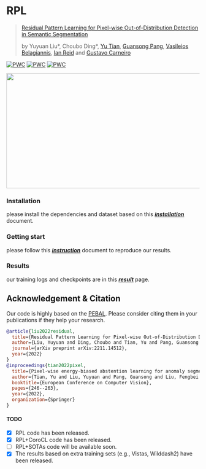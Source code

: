 # RPL
> [Residual Pattern Learning for Pixel-wise Out-of-Distribution Detection in Semantic Segmentation](https://arxiv.org/pdf/2211.14512.pdf)
>
> by Yuyuan Liu*, Choubo Ding*, [Yu Tian](https://yutianyt.com/), [Guansong Pang](https://sites.google.com/site/gspangsite),
> [Vasileios Belagiannis](https://campar.in.tum.de/Main/VasileiosBelagiannis), 
> [Ian Reid](https://cs.adelaide.edu.au/~ianr/) and [Gustavo Carneiro](https://cs.adelaide.edu.au/~carneiro/)
> 
[![PWC](https://img.shields.io/endpoint.svg?url=https://paperswithcode.com/badge/residual-pattern-learning-for-pixel-wise-out/anomaly-detection-on-fishyscapes-1)](https://paperswithcode.com/sota/anomaly-detection-on-fishyscapes-1?p=residual-pattern-learning-for-pixel-wise-out)
[![PWC](https://img.shields.io/endpoint.svg?url=https://paperswithcode.com/badge/residual-pattern-learning-for-pixel-wise-out/anomaly-detection-on-road-anomaly)](https://paperswithcode.com/sota/anomaly-detection-on-road-anomaly?p=residual-pattern-learning-for-pixel-wise-out)
[![PWC](https://img.shields.io/endpoint.svg?url=https://paperswithcode.com/badge/residual-pattern-learning-for-pixel-wise-out/anomaly-detection-on-fishyscapes-l-f)](https://paperswithcode.com/sota/anomaly-detection-on-fishyscapes-l-f?p=residual-pattern-learning-for-pixel-wise-out)

<img src="https://user-images.githubusercontent.com/102338056/204701783-2df882f6-2d39-4bb8-9e57-d1a5174bd894.png" width="700" height="300" />

### Installation
please install the dependencies and dataset based on this [***installation***](./docs/installation.md) document.

### Getting start
please follow this [***instruction***](./docs/before_start.md) document to reproduce our results.

### Results
our training logs and checkpoints are in this [***result***](./docs/result.md) page.

## Acknowledgement & Citation 

Our code is highly based on the [PEBAL](https://github.com/tianyu0207/PEBAL). 
Please consider citing them in your publications if they help your research.
```bibtex
@article{liu2022residual,
  title={Residual Pattern Learning for Pixel-wise Out-of-Distribution Detection in Semantic Segmentation},
  author={Liu, Yuyuan and Ding, Choubo and Tian, Yu and Pang, Guansong and Belagiannis, Vasileios and Reid, Ian and Carneiro, Gustavo},
  journal={arXiv preprint arXiv:2211.14512},
  year={2022}
}
@inproceedings{tian2022pixel,
  title={Pixel-wise energy-biased abstention learning for anomaly segmentation on complex urban driving scenes},
  author={Tian, Yu and Liu, Yuyuan and Pang, Guansong and Liu, Fengbei and Chen, Yuanhong and Carneiro, Gustavo},
  booktitle={European Conference on Computer Vision},
  pages={246--263},
  year={2022},
  organization={Springer}
}
```
#### TODO
- [x] RPL code has been released.
- [x] RPL+CoroCL code has been released.
- [ ] RPL+SOTAs code will be available soon.
- [x] The results based on extra training sets (e.g., Vistas, Wilddash2) have been released.
